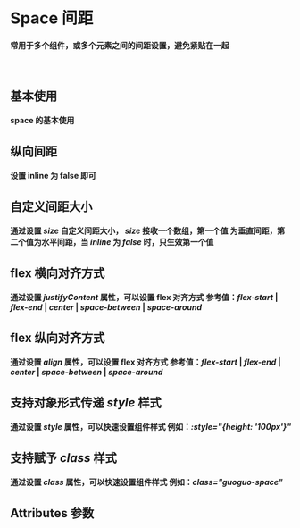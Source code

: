 <script setup>
import demo1 from './demo1.vue'
import demo2 from './demo2.vue'
import demo3 from './demo3.vue'
import demo4 from './demo4.vue'
import demo5 from './demo5.vue'
import demo6 from './demo6.vue'
import demo7 from './demo7.vue'
import Attributes from './Attributes.vue'
import preview from '@/components/preview.vue'
</script>

# Space 间距

#### 常用于多个组件，或多个元素之间的间距设置，避免紧贴在一起

<br/>

## 基本使用

#### space 的基本使用

<div class="componetnsBox">
  <demo1/>
</div>
<preview compName="Space" demoName="demo1"/>

## 纵向间距

#### 设置 inline 为 false 即可

<div class="componetnsBox">
  <demo2/>
</div>
<preview compName="Space" demoName="demo2"/>

## 自定义间距大小

#### 通过设置 _size_ 自定义间距大小， _size_ 接收一个数组，第一个值 为垂直间距，第二个值为水平间距，当 _inline_ 为 _false_ 时，只生效第一个值

<div class="componetnsBox">
  <demo3/>
</div>
<preview compName="Space" demoName="demo3"/>

## flex 横向对齐方式

#### 通过设置 _justifyContent_ 属性，可以设置 flex 对齐方式 参考值：_flex-start_ | _flex-end_ | _center_ | _space-between_ | _space-around_

<div class="componetnsBox">
  <demo4/>
</div>
<preview compName="Space" demoName="demo4"/>

## flex 纵向对齐方式

#### 通过设置 _align_ 属性，可以设置 flex 对齐方式 参考值：_flex-start_ | _flex-end_ | _center_ | _space-between_ | _space-around_

<div class="componetnsBox">
  <demo5/>
</div>
<preview compName="Space" demoName="demo5"/>


## 支持对象形式传递 _style_ 样式

#### 通过设置 _style_ 属性，可以快速设置组件样式 例如：_:style="{height: '100px'}"_

<div class="componetnsBox">
  <demo6/>
</div>
<preview compName="Space" demoName="demo6"/>



## 支持赋予 _class_ 样式

#### 通过设置 _class_ 属性，可以快速设置组件样式 例如：_class="guoguo-space"_

<div class="componetnsBox">
  <demo7/>
</div>
<preview compName="Space" demoName="demo7"/>


## Attributes 参数

<Attributes/>
<br/>
